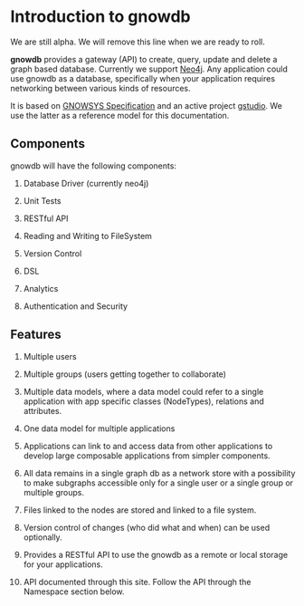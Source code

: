 # Introduction to gnowdb

We are still alpha. We will remove this line when we are ready to roll.

**gnowdb** provides a gateway (API) to create, query, update and
delete a graph based database. Currently we support
[Neo4j](https://neo4j.com).  Any application could use gnowdb as a
database, specifically when your application requires networking
between various kinds of resources.

It is based on [GNOWSYS
Specification](http://www.gnu.org/software/gnowsys/) and an active
project [gstudio](https://github.com/gnowledge/gstudio/). We use the
latter as a reference model for this documentation. 

## Components

gnowdb will have the following components:

1. Database Driver (currently neo4j)

2. Unit Tests

3. RESTful API

4. Reading and Writing to FileSystem

5. Version Control

6. DSL

7. Analytics

8. Authentication and Security

## Features

1. Multiple users

2. Multiple groups (users getting together to collaborate)

3. Multiple data models, where a data model could refer to a single
   application with app specific classes (NodeTypes), relations and
   attributes.

4. One data model for multiple applications

5. Applications can link to and access data from other applications
   to develop large composable applications from simpler components.

6. All data remains in a single graph db as a network store with a
   possibility to make subgraphs accessible only for a single user or
   a single group or multiple groups.

7. Files linked to the nodes are stored and linked to a file system.

8. Version control of changes (who did what and when) can be used
   optionally.

9. Provides a RESTful API to use the gnowdb as a remote or local
   storage for your applications.

10. API documented through this site. Follow the API through the
   Namespace section below.

